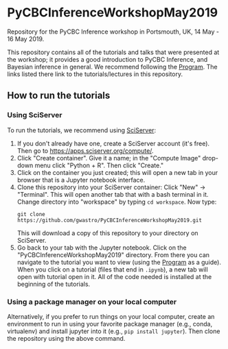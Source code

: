 # PyCBCInferenceWorkshopMay2019
Repository for the PyCBC Inference workshop in Portsmouth, UK, 14 May - 16 May 2019.

This repository contains all of the tutorials and talks that were presented at the workshop; it provides a good introduction to PyCBC Inference, and Bayesian inference in general. We recommend following the [Program](https://github.com/gwastro/PyCBCInferenceWorkshopMay2019/wiki/Program). The links listed there link to the tutorials/lectures in this repository.

## How to run the tutorials
### Using SciServer
To run the tutorials, we recommend using [SciServer](https://apps.sciserver.org):
  1. If you don't already have one, create a SciServer account (it's free). Then go to https://apps.sciserver.org/compute/.
  2. Click "Create container". Give it a name; in the "Compute Image" drop-down menu click "Python + R". Then click "Create."
  3. Click on the container you just created; this will open a new tab in your browser that is a Jupyter notebook interface.
  4. Clone this repository into your SciServer container: Click "New" -> "Terminal". This will open another tab that with a bash terminal in it. Change directory into "workspace" by typing `cd workspace`. Now type:
     ```
     git clone https://github.com/gwastro/PyCBCInferenceWorkshopMay2019.git
     ```
     This will download a copy of this repository to your directory on SciServer.
  5. Go back to your tab with the Jupyter notebook. Click on the "PyCBCInferenceWorkshopMay2019" directory. From there you can navigate to the tutorial you want to view (using the [Program](https://github.com/gwastro/PyCBCInferenceWorkshopMay2019/wiki/Program) as a guide). When you click on a tutorial (files that end in `.ipynb`), a new tab will open with tutorial open in it. All of the code needed is installed at the beginning of the tutorials.

### Using a package manager on your local computer
Alternatively, if you prefer to run things on your local computer, create an environment to run in using your favorite package manager (e.g., conda, virtualenv) and install jupyter into it (e.g., `pip install jupyter`). Then clone the repository using the above command.
